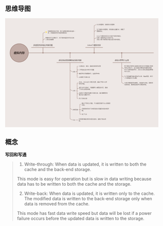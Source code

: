 ## 思维导图

![虚拟内存](img/虚拟内存.png)

## 概念

**写回和写通**

> 1. Write-through: When data is updated, it is written to both the cache and the back-end storage. 
>
>   This mode is easy for operation but is slow in data writing because data has to be written to both the cache and the storage.
>
> 2. Write-back: When data is updated, it is written only to the cache. The modified data is written to the back-end storage only when data is removed from the cache. 
>
>   This mode has fast data write speed but data will be lost if a power failure occurs before the updated data is written to the storage.
>

